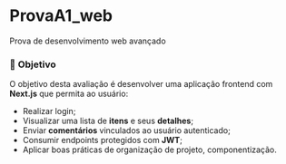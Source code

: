 # ProvaA1_web
Prova de desenvolvimento web avançado 

### 🎯 **Objetivo**

O objetivo desta avaliação é desenvolver uma aplicação frontend com **Next.js** que permita ao usuário:

- Realizar login;
- Visualizar uma lista de **itens** e seus **detalhes**;
- Enviar **comentários** vinculados ao usuário autenticado;
- Consumir endpoints protegidos com **JWT**;
- Aplicar boas práticas de organização de projeto, componentização.

